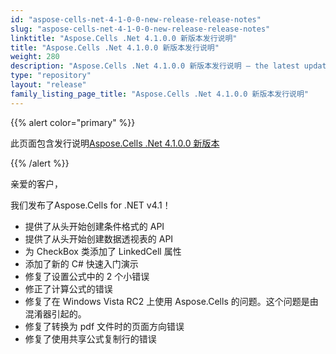 ```yaml
---
id: "aspose-cells-net-4-1-0-0-new-release-release-notes"
slug: "aspose-cells-net-4-1-0-0-new-release-release-notes"
linktitle: "Aspose.Cells .Net 4.1.0.0 新版本发行说明"
title: "Aspose.Cells .Net 4.1.0.0 新版本发行说明"
weight: 280
description: "Aspose.Cells .Net 4.1.0.0 新版本发行说明 – the latest updates and fixes."
type: "repository"
layout: "release"
family_listing_page_title: "Aspose.Cells .Net 4.1.0.0 新版本发行说明"
---
```

{{% alert color="primary" %}} 

此页面包含发行说明[Aspose.Cells .Net 4.1.0.0 新版本](https://releases.aspose.com/cells/net/new-releases/aspose.cells-.net-4.1.0.0-new-release/)

{{% /alert %}} 

亲爱的客户，

我们发布了Aspose.Cells for .NET v4.1！

- 提供了从头开始创建条件格式的 API
- 提供了从头开始创建数据透视表的 API
- 为 CheckBox 类添加了 LinkedCell 属性
- 添加了新的 C# 快速入门演示
- 修复了设置公式中的 2 个小错误
- 修正了计算公式的错误
- 修复了在 Windows Vista RC2 上使用 Aspose.Cells 的问题。这个问题是由混淆器引起的。
- 修复了转换为 pdf 文件时的页面方向错误
- 修复了使用共享公式复制行的错误
